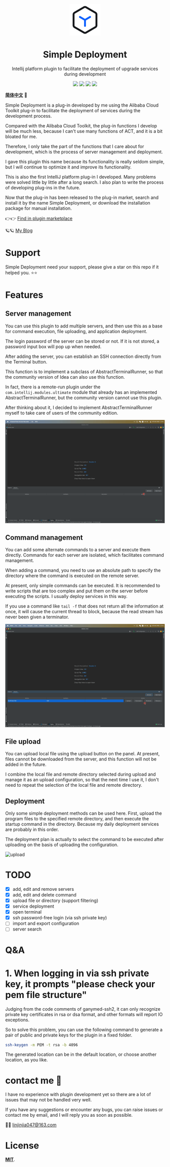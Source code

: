 <p align="center"><img src="docs/media/small-logo.svg" alt="Simple Deployment" width="100" height="100"></p>

<h1 align="center">Simple Deployment</h1>

<p align="center">Intellij platform plugin to facilitate the deployment of upgrade services during development</p>

<div align="center">
    <a href="#"><img src="https://badge.fury.io/gh/lin2j%2Fsimple-deployment.svg"></a>
    <a href="#"><img src = "https://img.shields.io/github/license/lin2j/simple-deploy" ></a>
    <a href="https://www.lin2j.tech"><img src="https://img.shields.io/badge/author-lin2j-brightgreen"></a>
    <a href="#"><img src="https://img.shields.io/badge/idea-193.5662%2B-yellow"></a>
</div>

[**简体中文**](README_zh_CN.md) 🐼

Simple Deployment is a plug-in developed by me using the Alibaba Cloud Toolkit plug-in to facilitate the deployment of services during the development process.

Compared with the Alibaba Cloud Toolkit, the plug-in functions I develop will be much less, because I can't use many functions of ACT, and it is a bit bloated for me.

Therefore, I only take the part of the functions that I care about for development, which is the process of server management and deployment.

I gave this plugin this name because its functionality is really seldom simple, but I will continue to optimize it and improve its functionality.

This is also the first IntelliJ platform plug-in I developed. Many problems were solved little by little after a long search. I also plan to write the process of developing plug-ins in the future.

Now that the plug-in has been released to the plug-in market, search and install it by the name Simple Deployment, or download the installation package for manual installation.


👉👉 [Find in plugin marketplace](https://plugins.jetbrains.com/plugin/19432-simple-deployment)

🪐🪐 [My Blog](https://www.lin2j.tech)

# Support

Simple Deployment need your support, please give a star on this repo if it helped you. ⭐️⭐ 

# Features

## Server management

You can use this plugin to add multiple servers, and then use this as a base for command execution, file uploading, and application deployment.

The login password of the server can be stored or not. If it is not stored, a password input box will pop up when needed.

After adding the server, you can establish an SSH connection directly from the Terminal button.

This function is to implement a subclass of AbstractTerminalRunner, so that the community version of Idea can also use this function.

In fact, there is a remote-run plugin under the `com.intellij.modules.ultimate` module that already has an implemented AbstractTerminalRunner, but the community version cannot use this plugin.

After thinking about it, I decided to implement AbstractTerminalRunner myself to take care of users of the community edition.

<img src="docs/media/Add-Server.gif" alt="add server">

## Command management

You can add some alternate commands to a server and execute them directly. Commands for each server are isolated, which facilitates command management.

When adding a command, you need to use an absolute path to specify the directory where the command is executed on the remote server.

At present, only simple commands can be executed. It is recommended to write scripts that are too complex and put them on the server before executing the scripts. I usually deploy services in this way.

If you use a command like `tail -f` that does not return all the information at once, it will cause the current thread to block, because the read stream has never been given a terminator.

<img src="docs/media/Command.gif" alt="command">

## File upload

You can upload local file using the upload button on the panel. At present, files cannot be downloaded from the server, and this function will not be added in the future.

I combine the local file and remote directory selected during upload and manage it as an upload configuration, so that the next time I use it, I don't need to repeat the selection of the local file and remote directory.

## Deployment

Only some simple deployment methods can be used here. First, upload the program files to the specified remote directory, and then execute the startup command in the directory. Because my daily deployment services are probably in this order.

The deployment plan is actually to select the command to be executed after uploading on the basis of uploading the configuration.

<img src="docs/media/Upload.gif" alt="upload">

# TODO

- [x] add, edit and remove servers
- [x] add, edit and delete command
- [x] upload file or directory (support filtering)
- [x] service deployment
- [x] open terminal
- [x] ssh password-free login (via ssh private key)
- [ ] import and export configuration
- [ ] server search
 
# Q&A

# 1. When logging in via ssh private key, it prompts "please check your pem file structure"

Judging from the code comments of ganymed-ssh2, it can only recognize private key certificates in rsa or dsa format, and other formats will report IO exceptions.

So to solve this problem, you can use the following command to generate a pair of public and private keys for the plugin in a fixed folder.

```bash
ssh-keygen -m PEM -t rsa -b 4096
```

The generated location can be in the default location, or choose another location, as you like.

# contact me 🐾

I have no experience with plugin development yet so there are a lot of issues that may not be handled very well.

If you have any suggestions or encounter any bugs, you can raise issues or contact me by email, and I will reply you as soon as possible.

📮📮 linjinjia047@163.com

# License

[**MIT**](LICENSE).
